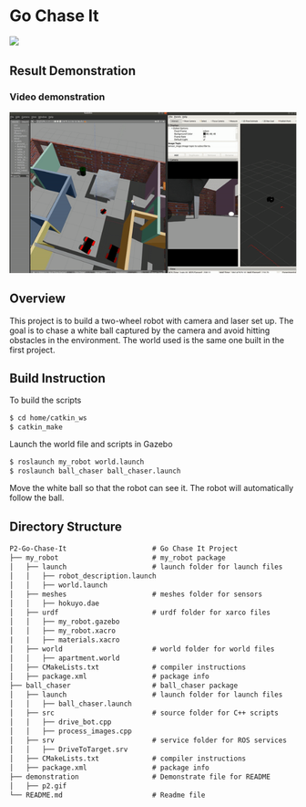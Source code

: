 # Go Chase It

[![](https://s3-us-west-1.amazonaws.com/udacity-robotics/Extra+Images/RoboND_flag.png)](http://www.udacity.com/robotics)

## Result Demonstration 

### Video demonstration

 [![Video demonstration](./demonstration/P2.gif)](https://youtu.be/9KsvwoPLz4o)

## Overview

This project is to build a two-wheel robot with camera and laser set up. The goal is to chase a white ball captured by the camera and avoid hitting obstacles in the environment. The world used is the same one built in the first project.

## Build Instruction

To build the scripts

```
$ cd home/catkin_ws
$ catkin_make
```

Launch the world file and scripts in Gazebo

```
$ roslaunch my_robot world.launch
$ roslaunch ball_chaser ball_chaser.launch
```

Move the white ball so that the robot can see it. The robot will automatically follow the ball.

## Directory Structure

```
P2-Go-Chase-It                     # Go Chase It Project
├── my_robot                       # my_robot package                   
│   ├── launch                     # launch folder for launch files   
│   │   ├── robot_description.launch
│   │   ├── world.launch
│   ├── meshes                     # meshes folder for sensors
│   │   ├── hokuyo.dae
│   ├── urdf                       # urdf folder for xarco files
│   │   ├── my_robot.gazebo
│   │   ├── my_robot.xacro
|   |   ├── materials.xacro
│   ├── world                      # world folder for world files
│   │   ├── apartment.world
│   ├── CMakeLists.txt             # compiler instructions
│   ├── package.xml                # package info
├── ball_chaser                    # ball_chaser package                   
│   ├── launch                     # launch folder for launch files   
│   │   ├── ball_chaser.launch
│   ├── src                        # source folder for C++ scripts
│   │   ├── drive_bot.cpp
│   │   ├── process_images.cpp
│   ├── srv                        # service folder for ROS services
│   │   ├── DriveToTarget.srv
│   ├── CMakeLists.txt             # compiler instructions
│   ├── package.xml                # package info  
├── demonstration                  # Demonstrate file for README 
│   ├── p2.gif
└── README.md                      # Readme file                                          
```